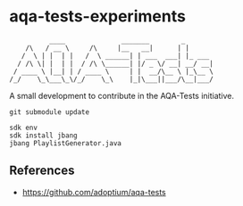 # aqa-tests-experiments

```
          ____              _______        _       
    /\   / __ \     /\     |__   __|      | |      
   /  \ | |  | |   /  \ ______| | ___  ___| |_ ___ 
  / /\ \| |  | |  / /\ \______| |/ _ \/ __| __/ __|
 / ____ \ |__| | / ____ \     | |  __/\__ \ |_\__ \
/_/    \_\___\_\/_/    \_\    |_|\___||___/\__|___/
```

A small development to contribute in the AQA-Tests initiative.

```
git submodule update

sdk env
sdk install jbang
jbang PlaylistGenerator.java  
```

## References

- https://github.com/adoptium/aqa-tests
